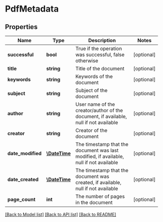 # PdfMetadata

## Properties
Name | Type | Description | Notes
------------ | ------------- | ------------- | -------------
**successful** | **bool** | True if the operation was successful, false otherwise | [optional] 
**title** | **string** | Title of the document | [optional] 
**keywords** | **string** | Keywords of the document | [optional] 
**subject** | **string** | Subject of the document | [optional] 
**author** | **string** | User name of the creator/author of the document, if available, null if not available | [optional] 
**creator** | **string** | Creator of the document | [optional] 
**date_modified** | [**\DateTime**](\DateTime.md) | The timestamp that the document was last modified, if available, null if not available | [optional] 
**date_created** | [**\DateTime**](\DateTime.md) | The timestamp that the document was created, if available, null if not available | [optional] 
**page_count** | **int** | The number of pages in the document | [optional] 

[[Back to Model list]](../README.md#documentation-for-models) [[Back to API list]](../README.md#documentation-for-api-endpoints) [[Back to README]](../README.md)


